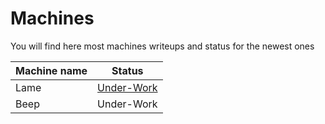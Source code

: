 # Machines
You will find here most machines writeups and status for the newest ones

Machine name | Status
------------ | -------------
Lame | [Under-Work](https://github.com/electronicbots/HackTheBox/tree/master/Machines/Lame "title")
Beep | Under-Work
